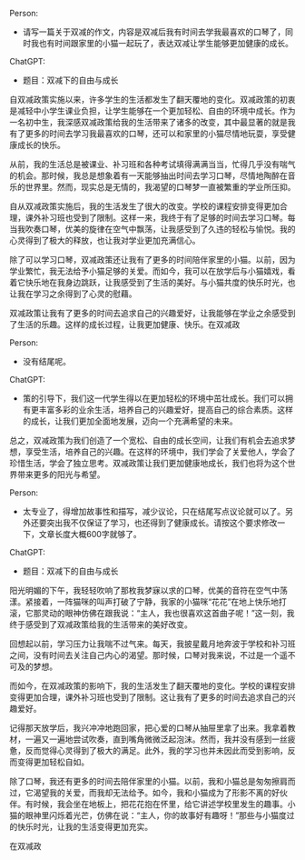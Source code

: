 
Person: 
- 请写一篇关于双减的作文，内容是双减后我有时间去学我最喜欢的口琴了，同时我也有时间跟家里的小猫一起玩了，表达双减让学生能够更加健康的成长。

ChatGPT: 
- 题目：双减下的自由与成长

自双减政策实施以来，许多学生的生活都发生了翻天覆地的变化。双减政策的初衷是减轻中小学生课业负担，让学生能够在一个更加轻松、自由的环境中成长。作为一名初中生，我深感双减政策给我的生活带来了诸多的改变，其中最显著的就是我有了更多的时间去学习我最喜欢的口琴，还可以和家里的小猫尽情地玩耍，享受健康成长的快乐。

从前，我的生活总是被课业、补习班和各种考试填得满满当当，忙得几乎没有喘气的机会。那时候，我总是想象着有一天能够抽出时间去学习口琴，尽情地陶醉在音乐的世界里。然而，现实总是无情的，我渴望的口琴梦一直被繁重的学业所压抑。

自从双减政策实施后，我的生活发生了很大的改变。学校的课程安排变得更加合理，课外补习班也受到了限制。这样一来，我终于有了足够的时间去学习口琴。每当我吹奏口琴，优美的旋律在空气中飘荡，让我感受到了久违的轻松与愉悦。我的心灵得到了极大的释放，也让我对学业更加充满信心。

除了可以学习口琴，双减政策还让我有了更多的时间陪伴家里的小猫。以前，因为学业繁忙，我无法给予小猫足够的关爱。而如今，我可以在放学后与小猫嬉戏，看着它快乐地在我身边跳跃，让我感受到了生活的美好。与小猫共度的快乐时光，也让我在学习之余得到了心灵的慰藉。

双减政策让我有了更多的时间去追求自己的兴趣爱好，让我能够在学业之余感受到了生活的乐趣。这样的成长过程，让我更加健康、快乐。在双减政

Person: 
- 没有结尾呢。

ChatGPT: 
- 策的引导下，我们这一代学生得以在更加轻松的环境中茁壮成长。我们可以拥有更丰富多彩的业余生活，培养自己的兴趣爱好，提高自己的综合素质。这样的成长，让我们更加全面地发展，迈向一个充满希望的未来。

总之，双减政策为我们创造了一个宽松、自由的成长空间，让我们有机会去追求梦想，享受生活，培养自己的兴趣。在这样的环境中，我们学会了关爱他人，学会了珍惜生活，学会了独立思考。双减政策让我们更加健康地成长，我们也将为这个世界带来更多的阳光与希望。

Person: 
- 太专业了，得增加故事性和描写，减少议论，只在结尾写点议论就可以了。另外还要突出我不仅保证了学习，也还得到了健康成长。请按这个要求修改一下，文章长度大概600字就够了。

ChatGPT: 
- 题目：双减下的自由与成长

阳光明媚的下午，我轻轻吹响了那枚我梦寐以求的口琴，优美的音符在空气中荡漾。紧接着，一阵猫咪的叫声打破了宁静，我家的小猫咪“花花”在地上快乐地打滚，它那灵动的眼神仿佛在跟我说：“主人，我也很喜欢这首曲子呢！”这一刻，我终于感受到了双减政策给我的生活带来的美好改变。

回想起以前，学习压力让我喘不过气来。每天，我披星戴月地奔波于学校和补习班之间，没有时间去关注自己内心的渴望。那时候，口琴对我来说，不过是一个遥不可及的梦想。

而如今，在双减政策的影响下，我的生活发生了翻天覆地的变化。学校的课程安排变得更加合理，课外补习班也受到了限制。这让我有了更多的时间去追求自己的兴趣爱好。

记得那天放学后，我兴冲冲地跑回家，把心爱的口琴从抽屉里拿了出来。我拿着教材，一遍又一遍地尝试吹奏，直到嘴角微微泛起泡沫。然而，我并没有感到一丝疲惫，反而觉得心灵得到了极大的满足。此外，我的学习也并未因此而受到影响，反而变得更加轻松自如。

除了口琴，我还有更多的时间去陪伴家里的小猫。以前，我和小猫总是匆匆擦肩而过，它渴望我的关爱，而我却无法给予。如今，我和小猫成为了形影不离的好伙伴。有时候，我会坐在地板上，把花花抱在怀里，给它讲述学校里发生的趣事。小猫的眼神里闪烁着光芒，仿佛在说：“主人，你的故事好有趣呀！”那些与小猫度过的快乐时光，让我的生活变得更加充实。

在双减政

